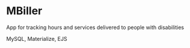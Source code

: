 # MBiller
App for tracking hours and services delivered to people with disabilities

MySQL, Materialize, EJS
